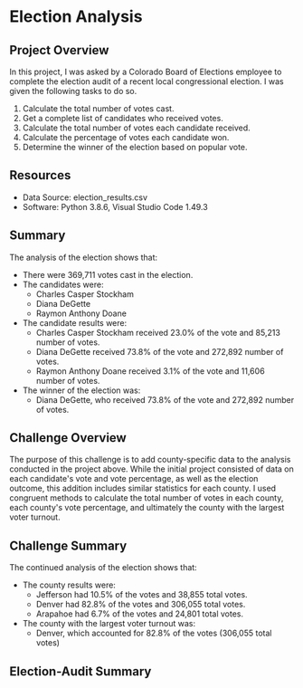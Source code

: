 # Election Analysis

## Project Overview
In this project, I was asked by a Colorado Board of Elections employee to complete the election audit of a recent local congressional election. I was given the following tasks to do so.

1. Calculate the total number of votes cast.
2. Get a complete list of candidates who received votes.
3. Calculate the total number of votes each candidate received.
4. Calculate the percentage of votes each candidate won.
5. Determine the winner of the election based on popular vote.

## Resources
- Data Source: election_results.csv
- Software: Python 3.8.6, Visual Studio Code 1.49.3

## Summary
The analysis of the election shows that:
- There were 369,711 votes cast in the election.
- The candidates were:
    - Charles Casper Stockham
    - Diana DeGette
    - Raymon Anthony Doane
- The candidate results were:
    - Charles Casper Stockham received 23.0% of the vote and 85,213 number of votes.
    - Diana DeGette received 73.8% of the vote and 272,892 number of votes.
    - Raymon Anthony Doane received 3.1% of the vote and 11,606 number of votes.
- The winner of the election was:
    - Diana DeGette, who received 73.8% of the vote and 272,892 number of votes.
    
## Challenge Overview
The purpose of this challenge is to add county-specific data to the analysis conducted in the project above. While the initial project consisted of data on each candidate's vote and vote percentage, as well as the election outcome, this addition includes similar statistics for each county. I used congruent methods to calculate the total number of votes in each county, each county's vote percentage, and ultimately the county with the largest voter turnout. 

## Challenge Summary
The continued analysis of the election shows that:
- The county results were:
    - Jefferson had 10.5% of the votes and 38,855 total votes.
    - Denver had 82.8% of the votes and 306,055 total votes.
    - Arapahoe had 6.7% of the votes and 24,801 total votes.
- The county with the largest voter turnout was:
    - Denver, which accounted for 82.8% of the votes (306,055 total votes)

## Election-Audit Summary

